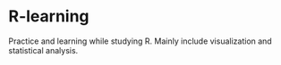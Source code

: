 # R-learning
Practice and learning while studying R. Mainly include visualization and statistical analysis.
